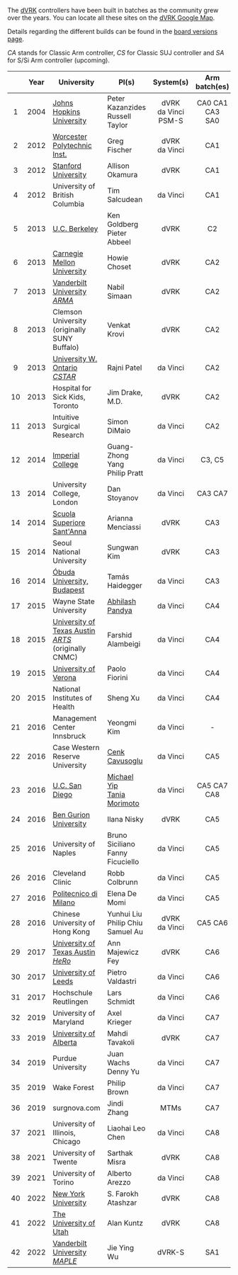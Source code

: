 The [dVRK](/jhu-dvrk/sawIntuitiveResearchKit/wiki) controllers have been built in batches as the community grew over the years.  You can locate all these sites on the [dVRK Google Map](https://mapsengine.google.com/map/embed?mid=z14AfgTT1a9w.ktOc3SMAsVF4).

Details regarding the different builds can be found in the [board versions page](/jhu-dvrk/sawIntuitiveResearchKit/wiki/Board-Versions).

*CA* stands for Classic Arm controller, *CS* for Classic SUJ controller and *SA* for S/Si Arm controller (upcoming).

|     | Year | University | PI(s) | System(s) | Arm<br>batch(es) | SUJ<br>batch(es) |
| :-: | :--: | ---------- | --- | :-----: | :-: | :-: |
| 1 | 2004 | [Johns Hopkins University](https://lcsr.jhu.edu) | Peter Kazanzides<br>Russell Taylor | dVRK<br>da Vinci<br>PSM-S | CA0 CA1<br> CA3<br>SA0 | CS0 | 
| 2 | 2012 | [Worcester Polytechnic Inst.](http://aimlab.wpi.edu/research/projects/daVinci_Robot_Research_System) | Greg Fischer | dVRK<br>da Vinci | CA1 | CS1 |  
| 3 | 2012 | [Stanford University](http://charm.stanford.edu) | Allison Okamura | dVRK | CA1 | | 
| 4 | 2012 | University of British Columbia | Tim Salcudean | da Vinci | CA1 | | 
| 5 | 2013 | [U.C. Berkeley](http://bair.berkeley.edu/blog/2017/10/17/lfd-surgical-robots/) | Ken Goldberg<br>Pieter Abbeel | dVRK | C2 | |
| 6 | 2013 | [Carnegie Mellon University](http://biorobotics.ri.cmu.edu/robots/daVinci.php) | Howie Choset | dVRK | CA2 | |
| 7 | 2013| [Vanderbilt University _ARMA_](http://arma.vuse.vanderbilt.edu/index.php) | Nabil Simaan | dVRK | CA2 | |
| 8 | 2013 | Clemson University<br>(originally SUNY Buffalo) | Venkat Krovi | dVRK | CA2 | |
| 9 | 2013 | [University W. Ontario _CSTAR_](https://www.eng.uwo.ca/cstar/about_us/index.html) | Rajni Patel | da Vinci | CA2 | | 
| 10 | 2013 | Hospital for Sick Kids, Toronto | Jim Drake, M.D. | dVRK | CA2 | |
| 11 | 2013 | Intuitive Surgical Research | Simon DiMaio | da Vinci | CA2 | |
| 12 | 2014 | [Imperial College](https://www.imperial.ac.uk/hamlyn-centre/about-us/) | Guang-Zhong Yang<br>Philip Pratt | da Vinci | C3, C5 | | 
| 13 | 2014 | University College, London | Dan Stoyanov | da Vinci | CA3 CA7 |
| 14 | 2014 | [Scuola Superiore Sant'Anna](https://www.santannapisa.it/en/institute/biorobotics/surgical-robotics-and-allied-technologies-area) | Arianna Menciassi | dVRK | CA3 | | 
| 15 | 2014 | Seoul National University | Sungwan Kim | dVRK | CA3 | |
| 16 | 2014 | [Óbuda University, Budapest](http://irob.uni-obuda.hu/?q=en) | Tamás Haidegger | da Vinci | CA3 | |
| 17 | 2015 | Wayne State University | [Abhilash Pandya](http://webpages.eng.wayne.edu/~af8262/) | da Vinci | CA4 | |
| 18 | 2015 | [University of Texas Austin _ARTS_](http://sites.utexas.edu/arts-lab/)<br>(originally CNMC) | Farshid Alambeigi | da Vinci | CA4 | ||
| 19 | 2015 | [University of Verona](https://metropolis.scienze.univr.it) | Paolo Fiorini | da Vinci | CA4 | CS1 |
| 20 | 2015 | National Institutes of Health | Sheng Xu | da Vinci | CA4 | |
| 21 | 2016 | Management Center Innsbruck | Yeongmi Kim | da Vinci | - | |
| 22 | 2016 | Case Western Reserve University | [Cenk Cavusoglu](http://engr.case.edu/cavusoglu_cenk/Home.html) | da Vinci | CA5 | |
| 23 | 2016 | [U.C. San Diego](https://www.ucsdarclab.com) | [Michael Yip](https://yip.eng.ucsd.edu)<br>[Tania Morimoto](https://sites.google.com/eng.ucsd.edu/taniamorimoto/about-me) | da Vinci | CA5 CA7 CA8 | CS1 |
| 24 | 2016 | [Ben Gurion University](http://bioroblab.weebly.com) | Ilana Nisky | dVRK | CA5 | |
| 25 | 2016 | University of Naples | Bruno Siciliano<br>Fanny Ficuciello | da Vinci | CA5 | CS1 |
| 26 | 2016 | Cleveland Clinic | Robb Colbrunn | da Vinci | CA5 | |
| 27 | 2016 | [Politecnico di Milano](https://nearlab.polimi.it/medical/) | Elena De Momi | da Vinci | CA5 | CS1 |
| 28 | 2016 | Chinese University of Hong Kong | Yunhui Liu<br>Philip Chiu<br>Samuel Au | dVRK<br>da Vinci | CA5 CA6 | |
| 29 | 2017 | [University of Texas Austin _HeRo_](https://sites.utexas.edu/herolab/) | Ann Majewicz Fey | dVRK | CA6 | |
| 30 | 2017 | [University of Leeds](https://www.stormlabuk.com) | Pietro Valdastri | da Vinci | CA6 | CS1 |
| 31 | 2017 | Hochschule Reutlingen | Lars Schmidt | da Vinci | CA6 | |
| 32 | 2019 | University of Maryland | Axel Krieger | da Vinci | CA7 | |
| 33 | 2019 | [University of Alberta](http://www.ece.ualberta.ca/~tbs/pmwiki/) | Mahdi Tavakoli | dVRK | CA7 | |
| 34 | 2019 | Purdue University | Juan Wachs<br>Denny Yu | da Vinci | CA7 | |
| 35 | 2019 | Wake Forest | Philip Brown | da Vinci | CA7 | |
| 36 | 2019 | surgnova.com | Jindi Zhang | MTMs | CA7 | |
| 37 | 2021 | University of Illinois, Chicago | Liaohai Leo Chen  | da Vinci | CA8 | CS1 |
| 38 | 2021 | University of Twente | Sarthak Misra | dVRK | CA8 | |
| 39 | 2021 | University of Torino | Alberto Arezzo | da Vinci | CA8 | CS1 |
| 40 | 2022 | [New York University](https://wp.nyu.edu/meriit/) | S. Farokh Atashzar | dVRK | CA8 | |
| 41 | 2022 | [The University of Utah](https://arm.cs.utah.edu) | Alan Kuntz | dVRK | CA8 | |
| 42 | 2022 | [Vanderbilt University _MAPLE_](https://my.vanderbilt.edu/maple-lab/) | Jie Ying Wu | dVRK-S | SA1 | |